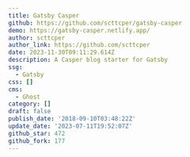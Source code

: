 ```yaml
---
title: Gatsby Casper
github: https://github.com/scttcper/gatsby-casper
demo: https://gatsby-casper.netlify.app/
author: scttcper
author_link: https://github.com/scttcper
date: 2023-11-30T09:11:29.614Z
description: A Casper blog starter for Gatsby
ssg:
  - Gatsby
css: []
cms:
  - Ghost
category: []
draft: false
publish_date: '2018-09-10T03:48:22Z'
update_date: '2023-07-11T19:52:07Z'
github_star: 472
github_fork: 177
---
```

